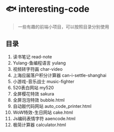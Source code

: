 # 🐟 interesting-code
> 一些有趣的前端小项目，可以按照目录分别使用

## 目录
1. 读书笔记 read-note
1. Yulang-鱼编程语言 yulang
1. 视频转字符画 char-video
1. 上海应届落户积分计算器 can-i-settle-shanghai
1. 小游戏-音乐战士 music-fighter
1. 520表白网站 my520
1. 全屏樱花特效 sakura
1. 全屏泡泡特效 bubble.html
1. 自动敲代码网站 auto_code_printer.html
1. WoW特效-生日网站 cake.html
1. Js编码表情字符 aaencode.html
1. 极简计算器 calculator.html
